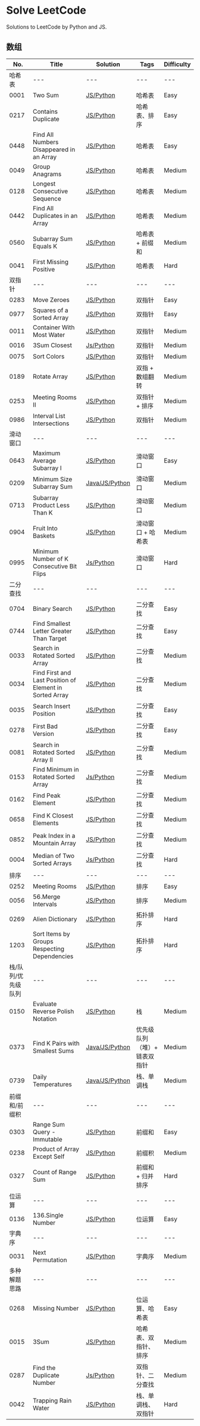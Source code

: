 # Solve LeetCode

Solutions to LeetCode by Python and JS.

## 数组

|	No. |	Title |	Solution | Tags | Difficulty |
|	--- |	--- | --- | --- | --- |
|	哈希表 | --- | --- | --- | --- |
|	0001 | Two Sum | [JS/Python](https://github.com/donnapersonal/solve_leetcode/blob/main/hash_table/array/0001.two_sum.md) | 哈希表 | Easy |
|	0217 | Contains Duplicate | [JS/Python](https://github.com/donnapersonal/solve_leetcode/blob/main/array/0217.contains_duplicate.md) | 哈希表、排序 | Easy |
|	0448 | Find All Numbers Disappeared in an Array | [JS/Python](https://github.com/donnapersonal/solve_leetcode/blob/main/hash_table/array/0448.find_all_numbers_disappeared_in_an_array.md) | 哈希表 | Easy |
|	0049 | Group Anagrams | [JS/Python](https://github.com/donnapersonal/solve_leetcode/blob/main/hash_table/array/0049.group_anagrams.md) | 哈希表 | Medium |
|	0128 | Longest Consecutive Sequence | [JS/Python](https://github.com/donnapersonal/solve_leetcode/blob/main/hash_table/array/0128.longest_consecutive_sequence.md) | 哈希表 | Medium |
|	0442 | Find All Duplicates in an Array | [JS/Python](https://github.com/donnapersonal/solve_leetcode/blob/main/hash_table/array/0128.longest_consecutive_sequence.md) | 哈希表 | Medium |
|	0560 | Subarray Sum Equals K | [JS/Python](https://github.com/donnapersonal/solve_leetcode/blob/main/array/0560.subarray_sum_equals_K.md) | 哈希表 + 前缀和 | Medium |
|	0041 | First Missing Positive | [JS/Python](https://github.com/donnapersonal/solve_leetcode/blob/main/hash_table/array/0041.first_missing_positive.md) | 哈希表 | Hard |
| 双指针 | --- | --- | --- | --- |
|	0283 | Move Zeroes | [JS/Python](https://github.com/donnapersonal/solve_leetcode/blob/main/array/0283.move_zeroes.md) | 双指针 | Easy |
|	0977 | Squares of a Sorted Array | [JS/Python](https://github.com/donnapersonal/solve_leetcode/blob/main/array/0977.squares_of_a_sorted_array.md) | 双指针 | Easy |
|	0011 | Container With Most Water | [JS/Python](https://github.com/donnapersonal/solve_leetcode/blob/main/solutions/0011.container_with_most_water.md) | 双指针 | Medium |
|	0016 | 3Sum Closest| [Js/Python](https://github.com/donnapersonal/solve_leetcode/blob/main/array/0016.3Sum_closest.md) | 双指针 | Medium |
|	0075 | Sort Colors | [JS/Python](https://github.com/donnapersonal/solve_leetcode/blob/main/array/0075.sort_colors.md) | 双指针 | Medium |
|	0189 | Rotate Array | [JS/Python](https://github.com/donnapersonal/solve_leetcode/blob/main/array/0189.potate_array.md) | 双指 + 数组翻转 | Medium |
|	0253 | Meeting Rooms II | [JS/Python](https://github.com/donnapersonal/solve_leetcode/blob/main/array/0253.meeting_rooms_II.md) | 双指针 + 排序 | Medium |
|	0986 | Interval List Intersections | [JS/Python](https://github.com/donnapersonal/solve_leetcode/blob/main/array/0986.interval_list_intersections.md) | 双指针 | Medium |
| 滑动窗口 | --- | --- | --- | --- |
|	0643 | Maximum Average Subarray I | [JS/Python](https://github.com/donnapersonal/solve_leetcode/blob/main/array/0643.maximum_average_subarray_I.md) | 滑动窗口 | Easy |
|	0209 | Minimum Size Subarray Sum | [Java/JS/Python](https://github.com/donnapersonal/solve_leetcode/blob/main/array/0209.minimum_size_subarray_sum.md) | 滑动窗口 | Medium |
|	0713 | Subarray Product Less Than K | [JS/Python](https://github.com/donnapersonal/solve_leetcode/blob/main/array/0713.subarray_product_less_than_K.md) | 滑动窗口 | Medium |
|	0904 | Fruit Into Baskets | [JS/Python](https://github.com/donnapersonal/solve_leetcode/blob/main/array/0904.fruit_into_baskets.md) | 滑动窗口 + 哈希表 | Medium |
|	0995 | Minimum Number of K Consecutive Bit Flips | [Js/Python](https://github.com/donnapersonal/solve_leetcode/blob/main/array/0995.minimum_number_of_K_consecutive_bit_flips.md) | 滑动窗口 | Hard |
|	二分查找 | --- | --- | --- | --- |
|	0704 | Binary Search | [JS/Python](https://github.com/donnapersonal/solve_leetcode/blob/main/array/0704.binary_search.md) | 二分查找 | Easy |
|	0744 | Find Smallest Letter Greater Than Target | [JS/Python](https://github.com/donnapersonal/solve_leetcode/blob/main/array/0744.find_smallest_letter_greater_than_target.md) | 二分查找 | Easy |
|	0033 | Search in Rotated Sorted Array | [JS/Python](https://github.com/donnapersonal/solve_leetcode/blob/main/array/0033.search_in_rotated_sorted_array.md) | 二分查找 | Medium |
|	0034 | Find First and Last Position of Element in Sorted Array | [JS/Python](https://github.com/donnapersonal/solve_leetcode/blob/main/array/0034.find_first_and_last_position_of_element_in_sorted_array.md) | 二分查找 | Medium |
|	0035 | Search Insert Position | [JS/Python](https://github.com/donnapersonal/solve_leetcode/blob/main/array/0035.search_insert_position.md) | 二分查找 | Easy |
|	0278 | First Bad Version | [JS/Python](https://github.com/donnapersonal/solve_leetcode/blob/main/array/0278.first_bad_version.md) | 二分查找 | Easy |
|	0081 | Search in Rotated Sorted Array II | [JS/Python](https://github.com/donnapersonal/solve_leetcode/blob/main/array/0081.search_in_rotated_sorted_array_II.md) | 二分查找 | Medium |
|	0153 | Find Minimum in Rotated Sorted Array | [Js/Python](https://github.com/donnapersonal/solve_leetcode/blob/main/array/0153.find_minimum_in_rotated_sorted_array.md) | 二分查找 | Medium |
|	0162 | Find Peak Element | [JS/Python](https://github.com/donnapersonal/solve_leetcode/blob/main/array/0162.find_peak_element.md) | 二分查找 | Medium |
|	0658 | Find K Closest Elements | [JS/Python](https://github.com/donnapersonal/solve_leetcode/blob/main/array/0658.find_K_closest_elements.md) | 二分查找 | Medium |
|	0852 | Peak Index in a Mountain Array | [JS/Python](https://github.com/donnapersonal/solve_leetcode/blob/main/array/0852.peak_index_in_a_mountain_array.md) | 二分查找 | Medium |
|	0004 | Median of Two Sorted Arrays | [Js/Python](https://github.com/donnapersonal/solve_leetcode/blob/main/array/0004.median_of_two_sorted_arrays.md) | 二分查找 | Hard |
|	排序 | --- | --- | --- | --- |
| 0252 | Meeting Rooms | [JS/Python](https://github.com/donnapersonal/solve_leetcode/blob/main/array/0252.meeting_rooms.md) | 排序 | Easy |
|	0056 | 56.Merge Intervals | [JS/Python](https://github.com/donnapersonal/solve_leetcode/blob/main/array/0056.merge_intervals.md) | 排序 | Medium |
|	0269 | Alien Dictionary | [JS/Python](https://github.com/donnapersonal/solve_leetcode/blob/main/array/0269.alien_dictionary.md) | 拓扑排序 | Hard |
|	1203 | Sort Items by Groups Respecting Dependencies | [JS/Python](https://github.com/donnapersonal/solve_leetcode/blob/main/array/1203.sort_items_by_groups_respecting_dependencies.md) | 拓扑排序 | Hard |
|	栈/队列/优先级队列 | --- | --- | --- | --- |
|	0150 | Evaluate Reverse Polish Notation | [JS/Python](https://github.com/donnapersonal/solve_leetcode/blob/main/array/0150.evaluate_reverse_polish_notation.md) | 栈 | Medium |
|	0373 | Find K Pairs with Smallest Sums | [Java/JS/Python](https://github.com/donnapersonal/solve_leetcode/blob/main/array/0373.find_K_pairs_with_smallest_sums.md) | 优先级队列（堆）+ 链表双指针 | Medium |
|	0739 | Daily Temperatures | [Java/JS/Python](https://github.com/donnapersonal/solve_leetcode/blob/main/array/0739.daily_temperatures.md) | 栈、单调栈 | Medium |
|	前缀和/前缀积 | --- | --- | --- | --- |
|	0303 | Range Sum Query - Immutable | [JS/Python](https://github.com/donnapersonal/solve_leetcode/blob/main/array/0303.range_sum_query-immutable.md) | 前缀和 | Easy |
|	0238 | Product of Array Except Self | [JS/Python](https://github.com/donnapersonal/solve_leetcode/blob/main/array/0238.product_of_array_except_self.md) | 前缀积 | Medium |
|	0327 | Count of Range Sum | [JS/Python](https://github.com/donnapersonal/solve_leetcode/blob/main/array/0327.count_of_range_sum.md) | 前缀和 + 归并排序 | Hard |
|	位运算 | --- | --- | --- | --- |
|	0136 | 136.Single Number | [JS/Python](https://github.com/donnapersonal/solve_leetcode/blob/main/array/0136.single_number.md) | 位运算 | Easy |
|	字典序 | --- | --- | --- | --- |
|	0031 | Next Permutation | [JS/Python](https://github.com/donnapersonal/solve_leetcode/blob/main/array/0031.next_permutation.md) | 字典序 | Medium |
|	多种解题思路 | --- | --- | --- | --- |
|	0268 | Missing Number | [JS/Python](https://github.com/donnapersonal/solve_leetcode/blob/main/array/0268.missing_number.md) | 位运算、哈希表 | Easy |
|	0015 | 3Sum | [JS/Python](https://github.com/donnapersonal/High_Freq_LC/blob/main/0015.%E4%B8%89%E6%95%B0%E4%B9%8B%E5%92%8C.md) | 哈希表、双指针、排序 | Medium |
|	0287 | Find the Duplicate Number | [Js/Python](https://github.com/donnapersonal/solve_leetcode/blob/main/array/0287.find_the_duplicate_number.md) | 双指针、二分查找 | Medium |
|	0042 | Trapping Rain Water | [JS/Python](https://github.com/donnapersonal/solve_leetcode/blob/main/array/0042.trapping_rain_water.md) | 栈、单调栈、双指针 | Hard |




